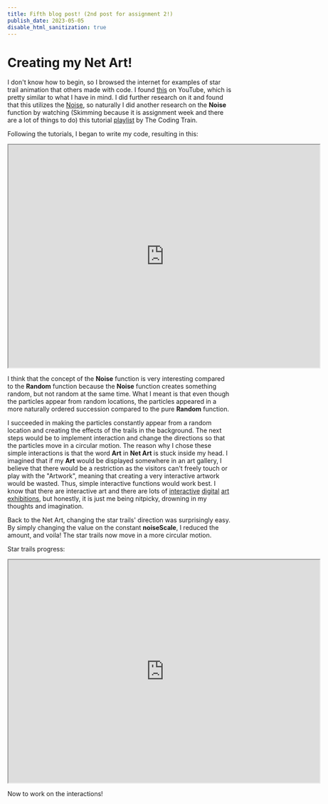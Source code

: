 ```yaml
---
title: Fifth blog post! (2nd post for assignment 2!)
publish_date: 2023-05-05
disable_html_sanitization: true
---
```


#  Creating my Net Art!

I don't know how to begin, so I browsed the internet for examples of star trail animation that others made with code. I found [this](https://youtu.be/_aBD7zjS9sc) on YouTube, which is pretty similar to what I have in mind. I did further research on it and found that this utilizes the [Noise](https://p5js.org/reference/#/p5/noise), so naturally I did another research on the **Noise** function by watching (Skimming because it is assignment week and there are a lot of things to do) this tutorial [playlist](https://youtube.com/playlist?list=PLRqwX-V7Uu6bgPNQAdxQZpJuJCjeOr7VD) by The Coding Train.

Following the tutorials, I began to write my code, resulting in this:
<iframe width="700" height="500" src="https://editor.p5js.org/Rivenrh/full/0OSddIlyY"></iframe>

I think that the concept of the **Noise** function is very interesting compared to the **Random** function because the **Noise** function creates something random, but not random at the same time. What I meant is that even though the particles appear from random locations, the particles appeared in a more naturally ordered succession compared to the pure **Random** function.

I succeeded in making the particles constantly appear from a random location and creating the effects of the trails in the background. The next steps would be to implement interaction and change the directions so that the particles move in a circular motion. The reason why I chose these simple interactions is that the word **Art** in **Net Art** is stuck inside my head. I imagined that if my **Art** would be displayed somewhere in an art gallery, I believe that there would be a restriction as the visitors can't freely touch or play with the "Artwork", meaning that creating a very interactive artwork would be wasted. Thus, simple interactive functions would work best. I know that there are interactive art and there are lots of [interactive](https://youtu.be/G2ptGCwDkVE) [digital](https://youtu.be/Hg5nW3_6F6s) [art](https://youtu.be/MvniFaMRte0) [exhibitions](https://youtu.be/rtRscfX8O44), but honestly, it is just me being nitpicky, drowning in my thoughts and imagination.

Back to the Net Art, changing the star trails' direction was surprisingly easy. By simply changing the value on the constant **noiseScale**, I reduced the amount, and voila! The star trails now move in a more circular motion.

Star trails progress:
<iframe width="700" height="500" src="https://editor.p5js.org/Rivenrh/full/PqsQp3U4V"></iframe>

Now to work on the interactions!